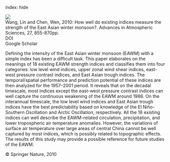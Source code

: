 index: hide

<div class="Citation">
    <div class="Citation-thumb CitationThumb-linked"  data-href="https://doi.org/10.1007/s00376-009-9094-3">
      <img src="https://static.claimspace.cloud/climate-study-static/refs/thumbs/14/Wang_and_Chen_2010-thumb.png" />
    </div>

  <div class="Citation-body">
    <div class="Citation-text">Wang, Lin and Chen, Wen, 2010: How well do existing indices measure the strength of the East Asian winter monsoon?. <span class="Article-journal">Advances in Atmospheric Sciences, </span><span class="Article-volume">27, </span>855-870pp.</div>
    <div class="Citation-links">
      <div class="CitationLink" data-href="https://doi.org/10.1007/s00376-009-9094-3">
        <div class="CitationLink-icon CitationLink-Doi"></div>
        <div class="CitationLink-text">DOI</div>
      </div>
      <div class="CitationLink" data-href="https://scholar.google.com/scholar?q=10.1007/s00376-009-9094-3">
        <div class="CitationLink-icon CitationLink-Scholar"></div>
        <div class="CitationLink-text">Google Scholar</div>
      </div>
    </div>
  </div>
</div>

Defining the intensity of the East Asian winter monsoon (EAWM) with a simple index has been a difficult task. This paper elaborates on the meanings of 18 existing EAWM strength indices and classifies them into four categories: low level wind indices, upper zonal wind shear indices, east-west pressure contrast indices, and East Asian trough indices. The temporal/spatial performance and prediction potential of these indices are then analyzed for the 1957–2001 period. It reveals that on the decadal timescale, most indices except the east-west pressure contrast indices can well capture the continuous weakening of the EAWM around 1986. On the interannual timescale, the low level wind indices and East Asian trough indices have the best predictability based on knowledge of the El Niño-Southern Oscillation and Arctic Oscillation, respectively. All the 18 existing indices can well describe the EAWM-related circulation, precipitation, and lower tropospheric air temperature anomalies. However, the variations of surface air temperature over large areas of central China cannot be well captured by most indices, which is possibly related to topographic effects. The results of this study may provide a possible reference for future studies of the EAWM.

<div class="Citation-copy">
&copy; Springer Nature, 2010
</div>